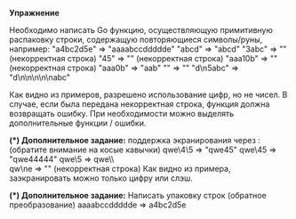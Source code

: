**Упражнение**

Необходимо написать Go функцию, осуществляющую примитивную распаковку строки, содержащую повторяющиеся символы/руны, например:
"a4bc2d5e" => "aaaabccddddde"
"abcd" => "abcd"
"3abc" => "" (некорректная строка)
"45" => "" (некорректная строка)
"aaa10b" => "" (некорректная строка)
"aaa0b" => "aab"
"" => ""
"d\n5abc" => "d\n\n\n\n\nabc"

Как видно из примеров, разрешено использование цифр, но не чисел.
В случае, если была передана некорректная строка, функция должна возвращать ошибку. При необходимости можно выделять дополнительные функции / ошибки.

**(*) Дополнительное задание:** поддержка экранирования через \:
(обратите внимание на косые кавычки)
qwe\4\5 => "qwe45"
qwe\45 => "qwe44444"
qwe\\5 => qwe\\\\\
qw\ne => "" (некорректная строка)
Как видно из примера, заэкранировать можно только цифру или слэш.

**(*) Дополнительное задание:** Написать упаковку строк (обратное преобразование)
aaaabccddddde => a4bc2d5e
